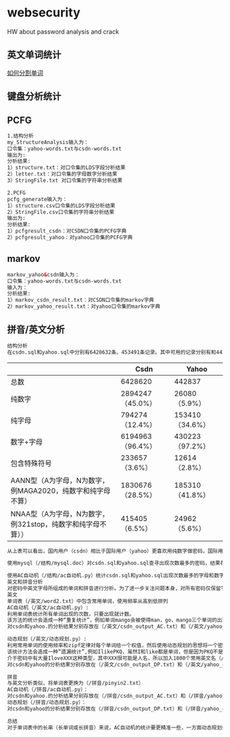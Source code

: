 # websecurity
HW about password analysis and crack

## 英文单词统计

[如何分割单词](https://stackoverflow.com/questions/8870261/how-to-split-text-without-spaces-into-list-of-words)

## 键盘分析统计

## PCFG
```html
1.结构分析
my_StructureAnalysis输入为：
口令集：yahoo-words.txt与csdn-words.txt
输出为:
分析结果:
1）structure.txt：对口令集的LDS字段分析结果
2）letter.txt：对口令集的字母数字分析结果
3）StringFile.txt 对口令集的字符串分析结果

2.PCFG
pcfg_generate输入为：
1）structure.csv口令集的LDS字段分析结果
2）StringFile.csv口令集的字符串分析结果
输出为:
分析结果:
1）pcfgresult_csdn：对CSDN口令集的PCFG字典
2）pcfgresult_yahoo：对yahoo口令集的PCFG字典
```

## markov
```html
markov_yahoo&csdn输入为：
口令集：yahoo-words.txt与csdn-words.txt
输入为：
分析结果:
1）markov_csdn_result.txt：对CSDN口令集的markov字典
2）markov_yahoo_result.txt：对yahoo口令集的markov字典
```

## 拼音/英文分析
```html
结构分析
在csdn.sql和yahoo.sql中分别有6428632条、453491条记录。其中可用的记录分别有和442837条 使用python（/结构/structure.py）得到下表
```
|	 |Csdn	 |Yahoo |
|--|--|--|
|总数	|6428620 |	442837|
|纯数字	|2894247（45.0%）|	26080（5.9%）|
|纯字母	|794274 （12.4%）|	153410 （34.6%）|
|数字+字母	|6194963 （96.4%）|	430223 （97.2%）|
|包含特殊符号|	233657 （3.6%）|	12614 （2.8%）|
|AANN型（A为字母，N为数字，例MAGA2020，纯数字和纯字母不算）	|1830676 （28.5%）|	185310（41.8%）|
|NNAA型（A为字母，N为数字，例321stop，纯数字和纯字母不算））	|415405（6.5%）	|24962（5.6%）|
```html
从上表可以看出，国内用户（csdn）相比于国际用户（yahoo）更喜欢用纯数字做密码，国际用户（yahoo）比国内用户（csdn）更喜欢用字母做密码。且绝大部分的用户都不会使用特殊字符作为密码。

使用mysql（/结构/mysql.doc）对csdn.sql和yahoo.sql查寻出现次数最多的密码，结果存在/结构（csdn_max.txt,yahoo_max.txt）

使用AC自动机（/结构/ac自动机.py）统计csdn.sql和yahoo.sql出现次数最多的字母和数字，结果存在/结构，其中字母（csdn_alpha.txt,yahoo_alpha.txt），数字（csdn_number.txt,yahoo_number.txt）
英文和拼音分析
对密码中英文字母所组成的单词和拼音进行分析。为了进一步关注问题本身，对所有密码仅保留字母部分（使用python中"".join(filter(str.isalpha,s))命令），除去不包含任何字母的密码，在csdn.sql和yahoo.sql中分别还有3303221，413309条记录，并分别使用AC自动机和动态规划的方法对它们进行英文单词和拼音的分析。
英文
单词表（/英文/word2.txt）中包含常用单词，使用频率从高到低排列
AC自动机（/英文/ac自动机.py）:
利用单词表统计所有单词出现的次数，只要出现就计数。
该方法的统计会造成一种“重复统计”，例如单词mango会被使得man，go，mango三个单词的出现次数都增加1
对csdn和yahoo.的分析结果分别存放在（/英文/csdn_output_AC.txt）和（/英文/yahoo_output_AC.txt）

动态规划（/英文/动态规划.py）:
利用常用单词的使用频率和zipf定律对每个单词给一个权值，然后使用动态规划的思想将一个密码进行权值最大的分割，密码会被看成“一句话”，被算法切割为若干个互不包含的部分，如果切割后的每个部分都是单词表中的单词，则这些切割后单词的出现次数增加1。
该统计方法会造成一种“遗漏统计”,例如IlikePKQ，虽然I和like都是单词，但是因为PKQ不是单词，所以I和like也不会计入出现次数。
介于密码中有大量IloveXXX这种类型，其中XXX很可能是人名，所以加入1000个常用英文名（/英文/name2.txt）进入单词表（/英文/word2.txt）中，同时考虑大小写，一个名字保存三种形式（如ALICE，Alice，alice）。 
对csdn和yahoo的分析结果分别存放在（/英文/csdn_output_DP.txt）和（/英文/yahoo_output_DP.txt）

拼音
与英文分析类似，将单词表更换为（/拼音/pinyin2.txt）
AC自动机（/拼音/ac自动机.py）：
对csdn和yahoo.的分析结果分别存放在（/拼音/csdn_output_AC.txt）和（/拼音/yahoo_output_AC.txt）
动态规划（/拼音/动态规划.py）：
对csdn和yahoo的分析结果分别存放在（/拼音/csdn_output_DP.txt）和（/拼音/yahoo_output_DP.txt）

总结
对于单词表中的长串（长单词或长拼音）来说，AC自动机的统计要更精准一些，一方面动态规划会“遗漏统计”，另一方面长串很难成为其他串的子串，其在语义中出现大概率会作为一个单独的串（单词或拼音）出现，所以此时不太容易造成“重复统计”；而单词表中的短串，例如a，很容易成为其他串（如man）的子串,而从语义上来分析应该要把man看成一个整体而不是m,a,n三个独立的单词，AC自动机会把a出现的所有地方都统计一遍造成“重复统计”，而动态规划算法进行的条件是密码分割的各个部分都要属于单词表，因此a只有被认定为一个独立的单词或拼音时才计入统计，所以对于短串（短单词或短拼音）来说，动态规划的统计要更具备参考意义。
```
